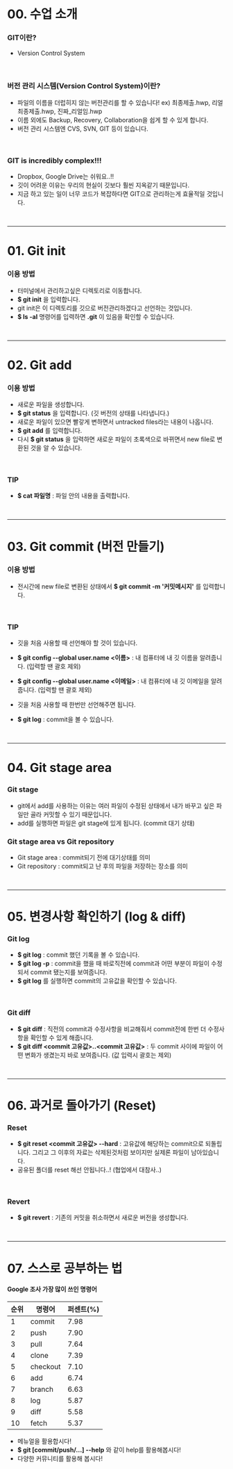 # 00. 수업 소개

### GIT이란?

- Version Control System
<br>


### 버전 관리 시스템(Version Control System)이란?

- 파일의 이름을 더럽히지 않는 버전관리를 할 수 있습니다! ex) 최종제출.hwp, 리얼최종제출.hwp, 진짜_리얼임.hwp
- 이름 외에도 Backup, Recovery, Collaboration을 쉽게 할 수 있게 합니다.
- 버전 관리 시스템엔 CVS, SVN, GIT 등이 있습니다.
<br>


### GIT is incredibly complex!!!
- Dropbox, Google Drive는 쉬워요..!!
- 깃이 어려운 이유는 우리의 현실이 깃보다 훨씬 지옥같기 때문입니다.
- 지금 하고 있는 일이 너무 코드가 복잡하다면 GIT으로 관리하는게 효율적일 것입니다.
<br>

---

# 01. Git init

### 이용 방법

- 터미널에서 관리하고싶은 디렉토리로 이동합니다.
- **$ git init** 을 입력합니다.
- git init은 이 디렉토리를 깃으로 버전관리하겠다고 선언하는 것입니다.
- **$ ls -al** 명령어를 입력하면 **.git** 이 있음을 확인할 수 있습니다.
<br>

---

# 02. Git add

### 이용 방법

- 새로운 파일을 생성합니다.
- **$ git status** 을 입력합니다. (깃 버전의 상태를 나타냅니다.)
- 새로운 파일이 있으면 빨갛게 변하면서 untracked files라는 내용이 나옵니다.
- **$ git add** 를 입력합니다.
- 다시 **$ git status** 을 입력하면 새로운 파일이 초록색으로 바뀌면서 new file로 변환된 것을 알 수 있습니다.
<br>


### TIP

- **$ cat 파일명** : 파일 안의 내용을 출력합니다.
<br>

---

# 03. Git commit (버전 만들기)

### 이용 방법

- 전시간에 new file로 변환된 상태에서 **$ git commit -m '커밋메시지'** 를 입력합니다.
<br>


### TIP

- 깃을 처음 사용할 때 선언해야 할 것이 있습니다.
- **$ git config --global user.name <이름>** : 내 컴퓨터에 내 깃 이름을 알려줍니다. (입력할 땐 괄호 제외)
- **$ git config --global user.name <이메일>** : 내 컴퓨터에 내 깃 이메일을 알려줍니다. (입력할 땐 괄호 제외)
- 깃을 처음 사용할 때 한번만 선언해주면 됩니다.

- **$ git log** : commit을 볼 수 있습니다.
<br>

---

# 04. Git stage area

### Git stage

- git에서 add를 사용하는 이유는 여러 파일이 수정된 상태에서 내가 바꾸고 싶은 파일만 골라 커밋할 수 있기 때문입니다.
- add를 실행하면 파일은 git stage에 있게 됩니다. (commit 대기 상태)


### Git stage area vs Git repository
- Git stage area : commit되기 전에 대기상태를 의미
- Git repository : commit되고 난 후의 파일을 저장하는 장소를 의미
<br>

---

# 05. 변경사항 확인하기 (log & diff)

### Git log

- **$ git log** : commit 했던 기록을 볼 수 있습니다.
- **$ git log -p** : commit을 했을 때 바로직전에 commit과 어떤 부분이 파일이 수정되서 commit 됐는지를 보여줍니다.
- **$ git log** 를 실행하면 commit의 고유값을 확인할 수 있습니다.
<br>


### Git diff

- **$ git diff** : 직전의 commit과 수정사항을 비교해줘서 commit전에 한번 더 수정사항을 확인할 수 있게 해줍니다.
- **$ git diff <commit 고유값>..<commit 고유값>** : 두 commit 사이에 파일이 어떤 변화가 생겼는지 바로 보여줍니다. (값 입력시 괄호는 제외)
<br>

---

# 06. 과거로 돌아가기 (Reset)

### Reset

- **$ git reset <commit 고유값> --hard** : 고유값에 해당하는 commit으로 되돌립니다. 그리고 그 이후의 자료는 삭제된것처럼 보이지만 실제론 파일이 남아있습니다.
- 공유된 폴더를 reset 해선 안됩니다..! (협업에서 대참사..)
<br>

### Revert

- **$ git revert** : 기존의 커밋을 취소하면서 새로운 버전을 생성합니다.
<br>

---

# 07. 스스로 공부하는 법

#### Google 조사 가장 많이 쓰인 명령어

|순위|명령어|퍼센트(%)|
|--|--|--|
|1|commit|7.98|
|2|push|7.90|
|3|pull|7.64|
|4|clone|7.39|
|5|checkout|7.10|
|6|add|6.74|
|7|branch|6.63|
|8|log|5.87|
|9|diff|5.58|
|10|fetch|5.37|

- 메뉴얼을 활용합시다!
- **$ git [commit/push/...] --help** 와 같이 help를 활용해봅시다!
- 다양한 커뮤니티를 활용해 봅시다!
<br>
